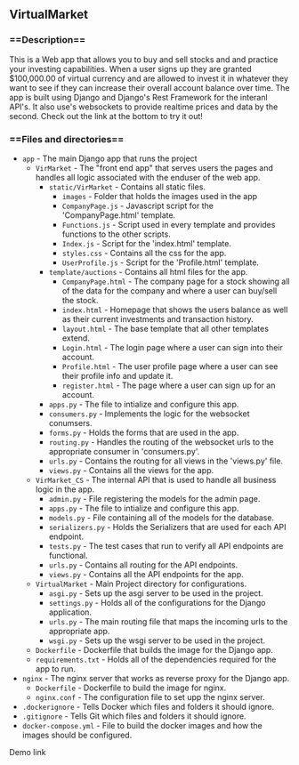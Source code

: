 ## VirtualMarket

### ==Description==</h3>
This is a Web app that allows you to buy and sell stocks and and practice your investing capabilities. When a user signs up they are granted $100,000.00 of virtual currency 
and are allowed to invest it in whatever they want to see if they can increase their overall account balance over time. The app is built using Django and Django's Rest Framework for
the interanl API's. It also use's websockets to provide realtime prices and data by the second. Check out the link at the bottom to try it out!

### ==Files and directories==
- `app` - The main Django app that runs the project
  - `VirMarket` - The "front end app" that serves users the pages and handles all logic associated with the enduser of the web app.
    - `static/VirMarket` - Contains all static files.
      - `images` - Folder that holds the images used in the app
      - `CompanyPage.js` - Javascript script for the 'CompanyPage.html' template.
      - `Functions.js` - Script used in every template and provides functions to the other scripts.
      - `Index.js` -  Script for the 'index.html' template.
      - `styles.css` - Contains all the css for the app.
      - `UserProfile.js` - Script for the 'Profile.html' template.
    - `template/auctions` - Contains all html files for the app.
      - `CompanyPage.html` - The company page for a stock showing all of the data for the company and where a user can buy/sell the stock.
      - `index.html` - Homepage that shows the users balance as well as their current investments and transaction history.
      - `layout.html` - The base template that all other templates extend.
      - `Login.html` - The login page where a user can sign into their account.
      - `Profile.html` - The user profile page where a user can see their profile info and update it.
      - `register.html` - The page where a user can sign up for an account.
    - `apps.py` - The file to intialize and configure this app.
    - `consumers.py` - Implements the logic for the websocket conumsers.
    - `forms.py` - Holds the forms that are used in the app.
    - `routing.py` - Handles the routing of the websocket urls to the appropriate consumer in 'consumers.py'.
    - `urls.py` - Contains the routing for all views in the 'views.py' file.
    - `views.py` - Contains all the views for the app.
  - `VirMarket_CS` - The internal API that is used to handle all business logic in the app.
    - `admin.py` - File registering the models for the admin page.
    - `apps.py` - The file to intialize and configure this app.
    - `models.py` - File containing all of the models for the database.
    - `serializers.py` - Holds the Serializers that are used for each API endpoint.
    - `tests.py` - The test cases that run to verify all API endpoints are functional.
    - `urls.py` - Contains all routing for the API endpoints.
    - `views.py` - Contains all the API endpoints for the app.
  - `VirtualMarket` - Main Project directory for configurations.
    - `asgi.py` - Sets up the asgi server to be used in the project.
    - `settings.py` - Holds all of the configurations for the Django application.
    - `urls.py` -  The main routing file that maps the incoming urls to the appropriate app.
    - `wsgi.py` - Sets up the wsgi server to be used in the project.
  - `Dockerfile` - Dockerfile that builds the image for the Django app.
  - `requirements.txt` -  Holds all of the dependencies required for the app to run.
- `nginx` - The nginx server that works as reverse proxy for the Django app.
  - `Dockerfile` - Dockerfile to build the image for nginx.
  - `nginx.conf` - The configuration file to set upp the nginx server.
- `.dockerignore` - Tells Docker which files and folders it should ignore.
- `.gitignore` - Tells Git which files and folders it should ignore.
- `docker-compose.yml` - File to build the docker images and how the images should be configured.


Demo link 
